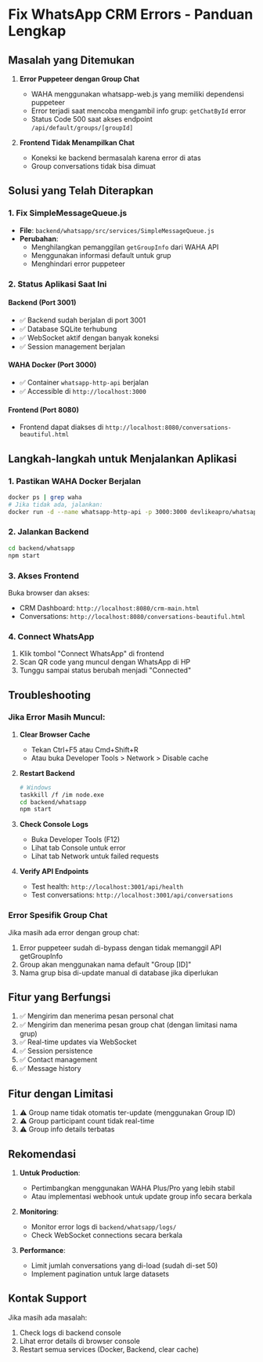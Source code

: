 # Fix WhatsApp CRM Errors - Panduan Lengkap

## Masalah yang Ditemukan

1. **Error Puppeteer dengan Group Chat**
   - WAHA menggunakan whatsapp-web.js yang memiliki dependensi puppeteer
   - Error terjadi saat mencoba mengambil info grup: `getChatById` error
   - Status Code 500 saat akses endpoint `/api/default/groups/[groupId]`

2. **Frontend Tidak Menampilkan Chat**
   - Koneksi ke backend bermasalah karena error di atas
   - Group conversations tidak bisa dimuat

## Solusi yang Telah Diterapkan

### 1. Fix SimpleMessageQueue.js
- **File**: `backend/whatsapp/src/services/SimpleMessageQueue.js`
- **Perubahan**: 
  - Menghilangkan pemanggilan `getGroupInfo` dari WAHA API
  - Menggunakan informasi default untuk grup
  - Menghindari error puppeteer

### 2. Status Aplikasi Saat Ini

#### Backend (Port 3001)
- ✅ Backend sudah berjalan di port 3001
- ✅ Database SQLite terhubung
- ✅ WebSocket aktif dengan banyak koneksi
- ✅ Session management berjalan

#### WAHA Docker (Port 3000)
- ✅ Container `whatsapp-http-api` berjalan
- ✅ Accessible di `http://localhost:3000`

#### Frontend (Port 8080)
- Frontend dapat diakses di `http://localhost:8080/conversations-beautiful.html`

## Langkah-langkah untuk Menjalankan Aplikasi

### 1. Pastikan WAHA Docker Berjalan
```bash
docker ps | grep waha
# Jika tidak ada, jalankan:
docker run -d --name whatsapp-http-api -p 3000:3000 devlikeapro/whatsapp-http-api:latest
```

### 2. Jalankan Backend
```bash
cd backend/whatsapp
npm start
```

### 3. Akses Frontend
Buka browser dan akses:
- CRM Dashboard: `http://localhost:8080/crm-main.html`
- Conversations: `http://localhost:8080/conversations-beautiful.html`

### 4. Connect WhatsApp
1. Klik tombol "Connect WhatsApp" di frontend
2. Scan QR code yang muncul dengan WhatsApp di HP
3. Tunggu sampai status berubah menjadi "Connected"

## Troubleshooting

### Jika Error Masih Muncul:

1. **Clear Browser Cache**
   - Tekan Ctrl+F5 atau Cmd+Shift+R
   - Atau buka Developer Tools > Network > Disable cache

2. **Restart Backend**
   ```bash
   # Windows
   taskkill /f /im node.exe
   cd backend/whatsapp
   npm start
   ```

3. **Check Console Logs**
   - Buka Developer Tools (F12)
   - Lihat tab Console untuk error
   - Lihat tab Network untuk failed requests

4. **Verify API Endpoints**
   - Test health: `http://localhost:3001/api/health`
   - Test conversations: `http://localhost:3001/api/conversations`

### Error Spesifik Group Chat

Jika masih ada error dengan group chat:
1. Error puppeteer sudah di-bypass dengan tidak memanggil API getGroupInfo
2. Group akan menggunakan nama default "Group [ID]"
3. Nama grup bisa di-update manual di database jika diperlukan

## Fitur yang Berfungsi

1. ✅ Mengirim dan menerima pesan personal chat
2. ✅ Mengirim dan menerima pesan group chat (dengan limitasi nama grup)
3. ✅ Real-time updates via WebSocket
4. ✅ Session persistence
5. ✅ Contact management
6. ✅ Message history

## Fitur dengan Limitasi

1. ⚠️ Group name tidak otomatis ter-update (menggunakan Group ID)
2. ⚠️ Group participant count tidak real-time
3. ⚠️ Group info details terbatas

## Rekomendasi

1. **Untuk Production**: 
   - Pertimbangkan menggunakan WAHA Plus/Pro yang lebih stabil
   - Atau implementasi webhook untuk update group info secara berkala

2. **Monitoring**:
   - Monitor error logs di `backend/whatsapp/logs/`
   - Check WebSocket connections secara berkala

3. **Performance**:
   - Limit jumlah conversations yang di-load (sudah di-set 50)
   - Implement pagination untuk large datasets

## Kontak Support

Jika masih ada masalah:
1. Check logs di backend console
2. Lihat error details di browser console
3. Restart semua services (Docker, Backend, clear cache)